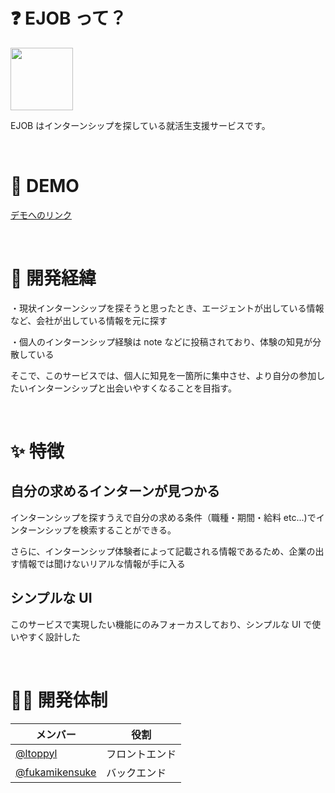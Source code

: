 # ❓ EJOB って？

<img src="https://user-images.githubusercontent.com/77095417/206858094-17307e8a-7bcc-402d-beb3-3cb6978572f9.png" width="100">

EJOB はインターンシップを探している就活生支援サービスです。

<br />

# 🎥 DEMO
<p><a href="https://drive.google.com/file/d/1RC3jlUQ7PvPaAFi8EYXdNtcIC6B83_zL/view?usp=share_link" target="_blank">デモへのリンク</a></p>

<br />

# 🎯 開発経緯

・現状インターンシップを探そうと思ったとき、エージェントが出している情報など、会社が出している情報を元に探す

・個人のインターンシップ経験は note などに投稿されており、体験の知見が分散している

そこで、このサービスでは、個人に知見を一箇所に集中させ、より自分の参加したいインターンシップと出会いやすくなることを目指す。

<br />

# ✨ 特徴

## 自分の求めるインターンが見つかる

インターンシップを探すうえで自分の求める条件（職種・期間・給料 etc...)でインターンシップを検索することができる。

さらに、インターンシップ体験者によって記載される情報であるため、企業の出す情報では聞けないリアルな情報が手に入る

## シンプルな UI

このサービスで実現したい機能にのみフォーカスしており、シンプルな UI で使いやすく設計した

<br />

# 🧑‍💻 開発体制

| メンバー                                           | 役割           |
| -------------------------------------------------- | -------------- |
| [@ltoppyl](https://github.com/ltoppyl)             | フロントエンド |
| [@fukamikensuke](https://github.com/fukamikensuke) | バックエンド   |
